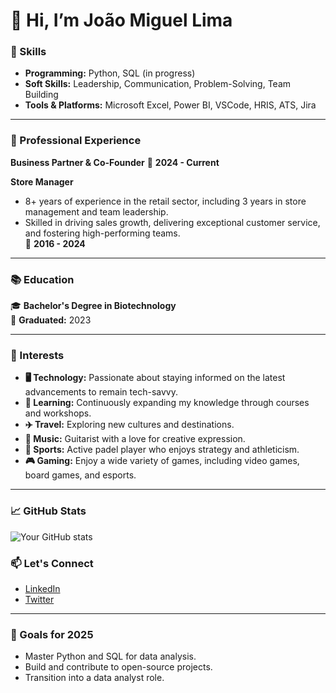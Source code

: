# 👋 Hi, I’m João Miguel Lima

### 🌟 Skills
- **Programming:** Python, SQL (in progress)  
- **Soft Skills:** Leadership, Communication, Problem-Solving, Team Building  
- **Tools & Platforms:** Microsoft Excel, Power BI, VSCode, HRIS, ATS, Jira
---

### 💼 Professional Experience
**Business Partner & Co-Founder**
  📅 **2024 - Current** 

**Store Manager**  
- 8+ years of experience in the retail sector, including 3 years in store management and team leadership.  
- Skilled in driving sales growth, delivering exceptional customer service, and fostering high-performing teams.  
📅 **2016 - 2024**

---

### 📚 Education
🎓 **Bachelor's Degree in Biotechnology**  
📅 **Graduated:** 2023  

---

### 🎯 Interests
- **🖥️ Technology:** Passionate about staying informed on the latest advancements to remain tech-savvy.  
- **🧠 Learning:** Continuously expanding my knowledge through courses and workshops.  
- **✈️ Travel:** Exploring new cultures and destinations.  
- **🎵 Music:** Guitarist with a love for creative expression.  
- **🎾 Sports:** Active padel player who enjoys strategy and athleticism.  
- **🎮 Gaming:** Enjoy a wide variety of games, including video games, board games, and esports.  

---

### 📈 GitHub Stats
![Your GitHub stats](https://github-readme-stats.vercel.app/api?username=srdobolo&show_icons=true&theme=radical)

### 📫 Let's Connect
- [LinkedIn](https://www.linkedin.com/in/joaomiguellima/)  
- [Twitter](https://x.com/srdobolo)  

---

### 🚀 Goals for 2025
- Master Python and SQL for data analysis.  
- Build and contribute to open-source projects.  
- Transition into a data analyst role.  
